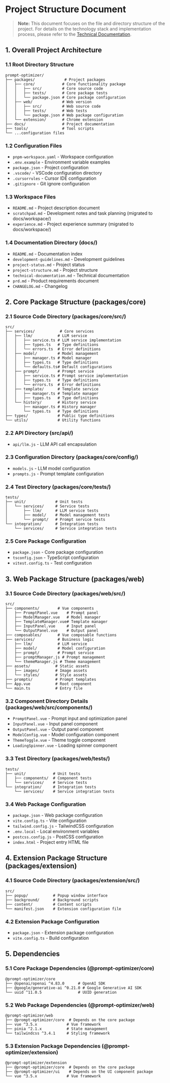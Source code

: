 # Project Structure Document

> **Note:** This document focuses on the file and directory structure of the project. For details on the technology stack and implementation process, please refer to the [Technical Documentation](./technical-documentation.md).

## 1. Overall Project Architecture

### 1.1 Root Directory Structure
```
prompt-optimizer/
├── packages/             # Project packages
│   ├── core/            # Core functionality package
│   │   ├── src/         # Core source code
│   │   ├── tests/       # Core package tests
│   │   └── package.json # Core package configuration
│   ├── web/             # Web version
│   │   ├── src/         # Web source code
│   │   ├── tests/       # Web tests
│   │   └── package.json # Web package configuration
│   └── extension/       # Chrome extension
├── docs/                # Project documentation
├── tools/               # Tool scripts
└── ...configuration files
```

### 1.2 Configuration Files
- `pnpm-workspace.yaml` - Workspace configuration
- `.env.example` - Environment variable examples
- `package.json` - Project configuration
- `.vscode/` - VSCode configuration directory
- `.cursorrules` - Cursor IDE configuration
- `.gitignore` - Git ignore configuration

### 1.3 Workspace Files
- `README.md` - Project description document
- `scratchpad.md` - Development notes and task planning (migrated to docs/workspace/)
- `experience.md` - Project experience summary (migrated to docs/workspace/)

### 1.4 Documentation Directory (docs/)
- `README.md` - Documentation index
- `development-guidelines.md` - Development guidelines
- `project-status.md` - Project status
- `project-structure.md` - Project structure
- `technical-documentation.md` - Technical documentation
- `prd.md` - Product requirements document
- `CHANGELOG.md` - Changelog

## 2. Core Package Structure (packages/core)

### 2.1 Source Code Directory (packages/core/src/)
```
src/
├── services/           # Core services
│   ├── llm/           # LLM service
│   │   ├── service.ts # LLM service implementation
│   │   ├── types.ts   # Type definitions
│   │   └── errors.ts  # Error definitions
│   ├── model/         # Model management
│   │   ├── manager.ts # Model manager
│   │   ├── types.ts   # Type definitions
│   │   └── defaults.ts# Default configurations
│   ├── prompt/        # Prompt service
│   │   ├── service.ts # Prompt service implementation
│   │   ├── types.ts   # Type definitions
│   │   └── errors.ts  # Error definitions
│   ├── template/      # Template service
│   │   ├── manager.ts # Template manager
│   │   ├── types.ts   # Type definitions
│   └── history/       # History service
│       ├── manager.ts # History manager
│       └── types.ts   # Type definitions
├── types/             # Public type definitions
└── utils/             # Utility functions
```

### 2.2 API Directory (src/api/)
- `api/llm.js` - LLM API call encapsulation

### 2.3 Configuration Directory (packages/core/config/)
- `models.js` - LLM model configuration
- `prompts.js` - Prompt template configuration

### 2.4 Test Directory (packages/core/tests/)
```
tests/
├── unit/             # Unit tests
│   └── services/     # Service tests
│       ├── llm/      # LLM service tests
│       ├── model/    # Model management tests
│       └── prompt/   # Prompt service tests
└── integration/      # Integration tests
    └── services/     # Service integration tests
```

### 2.5 Core Package Configuration
- `package.json` - Core package configuration
- `tsconfig.json` - TypeScript configuration
- `vitest.config.ts` - Test configuration

## 3. Web Package Structure (packages/web)

### 3.1 Source Code Directory (packages/web/src/)
```
src/
├── components/        # Vue components
│   ├── PromptPanel.vue    # Prompt panel
│   ├── ModelManager.vue   # Model manager
│   ├── TemplateManager.vue# Template manager
│   ├── InputPanel.vue     # Input panel
│   └── OutputPanel.vue    # Output panel
├── composables/       # Vue composable functions
├── services/          # Business logic
│   ├── llm/           # LLM service
│   ├── model/         # Model configuration
│   ├── prompt/        # Prompt service
│   ├── promptManager.js # Prompt management
│   └── themeManager.js # Theme management
├── assets/           # Static assets
│   ├── images/       # Image assets
│   └── styles/       # Style assets
├── prompts/          # Prompt templates
├── App.vue           # Root component
└── main.ts           # Entry file
```

### 3.2 Component Directory Details (packages/web/src/components/)
- `PromptPanel.vue` - Prompt input and optimization panel
- `InputPanel.vue` - Input panel component
- `OutputPanel.vue` - Output panel component
- `ModelConfig.vue` - Model configuration component
- `ThemeToggle.vue` - Theme toggle component
- `LoadingSpinner.vue` - Loading spinner component

### 3.3 Test Directory (packages/web/tests/)
```
tests/
├── unit/            # Unit tests
│   ├── components/  # Component tests
│   └── services/    # Service tests
└── integration/     # Integration tests
    └── services/    # Service integration tests
```

### 3.4 Web Package Configuration
- `package.json` - Web package configuration
- `vite.config.ts` - Vite configuration
- `tailwind.config.js` - TailwindCSS configuration
- `.env.local` - Local environment variables
- `postcss.config.js` - PostCSS configuration
- `index.html` - Project entry HTML file

## 4. Extension Package Structure (packages/extension)

### 4.1 Source Code Directory (packages/extension/src/)
```
src/
├── popup/           # Popup window interface
├── background/      # Background scripts
├── content/         # Content scripts
└── manifest.json    # Extension configuration file
```

### 4.2 Extension Package Configuration
- `package.json` - Extension package configuration
- `vite.config.ts` - Build configuration

## 5. Dependencies

### 5.1 Core Package Dependencies (@prompt-optimizer/core)
```
@prompt-optimizer/core
├── @openai/openai ^4.83.0      # OpenAI SDK
├── @google/generative-ai ^0.21.0 # Google Generative AI SDK
└── uuid ^11.0.5                # UUID generation
```

### 5.2 Web Package Dependencies (@prompt-optimizer/web)
```
@prompt-optimizer/web
├── @prompt-optimizer/core  # Depends on the core package
├── vue ^3.5.x             # Vue framework
├── pinia ^2.1.x           # State management
└── tailwindcss ^3.4.1     # Styling framework
```

### 5.3 Extension Package Dependencies (@prompt-optimizer/extension)
```
@prompt-optimizer/extension
├── @prompt-optimizer/core  # Depends on the core package
├── @prompt-optimizer/ui    # Depends on the UI component package
└── vue ^3.5.x             # Vue framework
```
